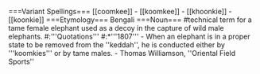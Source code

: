 ===Variant Spellings===
[[coomkee]] - [[koomkee]] - [[khoonkie]] - [[koonkie]]
===Etymology===
Bengali
===Noun===
#technical term for a tame female elephant used as a decoy in the capture of wild male elephants.
#:'''Quotations'''
#:*'''1807''' - When an elephant is in a proper state to be removed from the ''keddah'', he is conducted either by '''koomkies''' or by tame males. - Thomas Williamson, ''Oriental Field Sports''